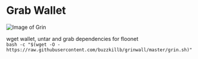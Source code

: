 # Grab Wallet

![Image of Grin](https://ip.bitcointalk.org/?u=https%3A%2F%2Fi.imgur.com%2FBHldBP0.png&t=597&c=KhRyks-PQnp2yg)

wget wallet, untar and grab dependencies for floonet  
```bash -c "$(wget -O - https://raw.githubusercontent.com/buzzkillb/grinwall/master/grin.sh)"```
